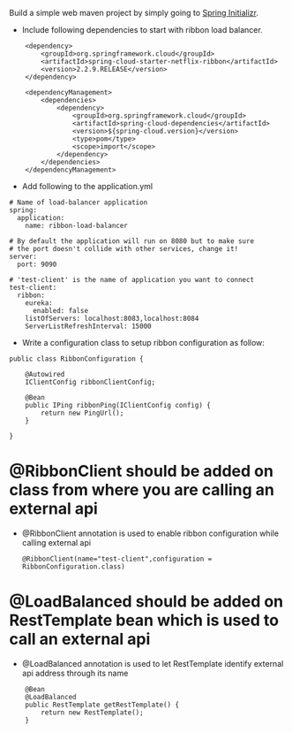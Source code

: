 

Build a simple web maven project by simply going to [Spring Initializr](https://start.spring.io).

- Include following dependencies to start with ribbon load balancer.
```
	<dependency>
		<groupId>org.springframework.cloud</groupId>
		<artifactId>spring-cloud-starter-netflix-ribbon</artifactId>
		<version>2.2.9.RELEASE</version>
	</dependency>
	
	<dependencyManagement>
		<dependencies>
			<dependency>
				<groupId>org.springframework.cloud</groupId>
				<artifactId>spring-cloud-dependencies</artifactId>
				<version>${spring-cloud.version}</version>
				<type>pom</type>
				<scope>import</scope>
			</dependency>
		</dependencies>
	</dependencyManagement>
```

- Add following to the application.yml
```
# Name of load-balancer application
spring:
  application:
    name: ribbon-load-balancer

# By default the application will run on 8080 but to make sure
# the port doesn't collide with other services, change it!
server:
  port: 9090

# 'test-client' is the name of application you want to connect 
test-client:
  ribbon:
    eureka:
      enabled: false
    listOfServers: localhost:8083,localhost:8084
    ServerListRefreshInterval: 15000
```

	
	
- Write a configuration class to setup ribbon configuration as follow:
```
public class RibbonConfiguration {

	@Autowired
    IClientConfig ribbonClientConfig;
 
    @Bean
    public IPing ribbonPing(IClientConfig config) {
        return new PingUrl();
    }
 
}
```
# @RibbonClient should be added on class from where you are calling an external api
- @RibbonClient annotation is used to enable ribbon configuration while calling external api
  ```
  @RibbonClient(name="test-client",configuration = RibbonConfiguration.class)
  ```
# @LoadBalanced should be added on RestTemplate bean which is used to call an external api
- @LoadBalanced annotation is used to let RestTemplate identify external api address through its name
```
	@Bean
	@LoadBalanced
	public RestTemplate getRestTemplate() {
		return new RestTemplate();
	}
```